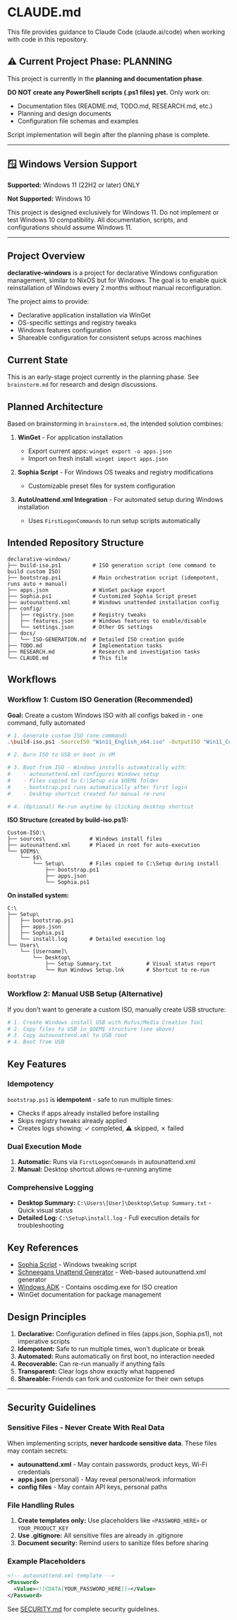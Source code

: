 # CLAUDE.md

This file provides guidance to Claude Code (claude.ai/code) when working with code in this repository.

## ⚠️ Current Project Phase: PLANNING

This project is currently in the **planning and documentation phase**.

**DO NOT create any PowerShell scripts (.ps1 files) yet.** Only work on:

- Documentation files (README.md, TODO.md, RESEARCH.md, etc.)
- Planning and design documents
- Configuration file schemas and examples

Script implementation will begin after the planning phase is complete.

---

## 🪟 Windows Version Support

**Supported:** Windows 11 (22H2 or later) ONLY

**Not Supported:** Windows 10

This project is designed exclusively for Windows 11. Do not implement or test Windows 10 compatibility. All documentation, scripts, and configurations should assume Windows 11.

---

## Project Overview

**declarative-windows** is a project for declarative Windows configuration management, similar to NixOS but for Windows. The goal is to enable quick reinstallation of Windows every 2 months without manual reconfiguration.

The project aims to provide:

- Declarative application installation via WinGet
- OS-specific settings and registry tweaks
- Windows features configuration
- Shareable configuration for consistent setups across machines

## Current State

This is an early-stage project currently in the planning phase. See `brainstorm.md` for research and design discussions.

## Planned Architecture

Based on brainstorming in `brainstorm.md`, the intended solution combines:

1. **WinGet** - For application installation
   - Export current apps: `winget export -o apps.json`
   - Import on fresh install: `winget import apps.json`

2. **Sophia Script** - For Windows OS tweaks and registry modifications
   - Customizable preset files for system configuration

3. **AutoUnattend.xml Integration** - For automated setup during Windows installation
   - Uses `FirstLogonCommands` to run setup scripts automatically

## Intended Repository Structure

```
declarative-windows/
├── build-iso.ps1          # ISO generation script (one command to build custom ISO)
├── bootstrap.ps1          # Main orchestration script (idempotent, runs auto + manual)
├── apps.json              # WinGet package export
├── Sophia.ps1             # Customized Sophia Script preset
├── autounattend.xml       # Windows unattended installation config
├── config/
│   ├── registry.json      # Registry tweaks
│   ├── features.json      # Windows features to enable/disable
│   └── settings.json      # Other OS settings
├── docs/
│   └── ISO-GENERATION.md  # Detailed ISO creation guide
├── TODO.md                # Implementation tasks
├── RESEARCH.md            # Research and investigation tasks
└── CLAUDE.md              # This file
```

## Workflows

### Workflow 1: Custom ISO Generation (Recommended)

**Goal:** Create a custom Windows ISO with all configs baked in - one command, fully automated

```bash
# 1. Generate custom ISO (one command)
.\build-iso.ps1 -SourceISO "Win11_English_x64.iso" -OutputISO "Win11_Custom.iso"

# 2. Burn ISO to USB or boot in VM

# 3. Boot from ISO - Windows installs automatically with:
#    - autounattend.xml configures Windows setup
#    - Files copied to C:\Setup via $OEM$ folder
#    - bootstrap.ps1 runs automatically after first login
#    - Desktop shortcut created for manual re-runs

# 4. (Optional) Re-run anytime by clicking desktop shortcut
```

**ISO Structure (created by build-iso.ps1):**

```
Custom-ISO:\
├── sources\              # Windows install files
├── autounattend.xml      # Placed in root for auto-execution
└── $OEM$\
    └── $$\
        └── Setup\        # Files copied to C:\Setup during install
            ├── bootstrap.ps1
            ├── apps.json
            └── Sophia.ps1
```

**On installed system:**

```
C:\
├── Setup\
│   ├── bootstrap.ps1
│   ├── apps.json
│   ├── Sophia.ps1
│   └── install.log       # Detailed execution log
└── Users\
    └── [Username]\
        └── Desktop\
            ├── Setup Summary.txt           # Visual status report
            └── Run Windows Setup.lnk       # Shortcut to re-run bootstrap
```

### Workflow 2: Manual USB Setup (Alternative)

If you don't want to generate a custom ISO, manually create USB structure:

```bash
# 1. Create Windows install USB with Rufus/Media Creation Tool
# 2. Copy files to USB in $OEM$ structure (see above)
# 3. Copy autounattend.xml to USB root
# 4. Boot from USB
```

## Key Features

### Idempotency

`bootstrap.ps1` is **idempotent** - safe to run multiple times:

- Checks if apps already installed before installing
- Skips registry tweaks already applied
- Creates logs showing: ✓ completed, ⚠ skipped, ✗ failed

### Dual Execution Mode

1. **Automatic:** Runs via `FirstLogonCommands` in autounattend.xml
2. **Manual:** Desktop shortcut allows re-running anytime

### Comprehensive Logging

- **Desktop Summary:** `C:\Users\[User]\Desktop\Setup Summary.txt` - Quick visual status
- **Detailed Log:** `C:\Setup\install.log` - Full execution details for troubleshooting

## Key References

- [Sophia Script](https://github.com/farag2/Sophia-Script-for-Windows) - Windows tweaking script
- [Schneegans Unattend Generator](https://schneegans.de/windows/unattend-generator/) - Web-based autounattend.xml generator
- [Windows ADK](https://learn.microsoft.com/en-us/windows-hardware/get-started/adk-install) - Contains oscdimg.exe for ISO creation
- WinGet documentation for package management

## Design Principles

1. **Declarative:** Configuration defined in files (apps.json, Sophia.ps1), not imperative scripts
2. **Idempotent:** Safe to run multiple times, won't duplicate or break
3. **Automated:** Runs automatically on first boot, no interaction needed
4. **Recoverable:** Can re-run manually if anything fails
5. **Transparent:** Clear logs show exactly what happened
6. **Shareable:** Friends can fork and customize for their own setups

---

## Security Guidelines

### Sensitive Files - Never Create With Real Data

When implementing scripts, **never hardcode sensitive data**. These files may contain secrets:

- **autounattend.xml** - May contain passwords, product keys, Wi-Fi credentials
- **apps.json** (personal) - May reveal personal/work information
- **config files** - May contain API keys, personal paths

### File Handling Rules

1. **Create templates only:** Use placeholders like `<PASSWORD_HERE>` or `YOUR_PRODUCT_KEY`
2. **Use .gitignore:** All sensitive files are already in .gitignore
3. **Document security:** Remind users to sanitize files before sharing

### Example Placeholders

```xml
<!-- autounattend.xml template -->
<Password>
  <Value><![CDATA[YOUR_PASSWORD_HERE]]></Value>
</Password>
```

See [SECURITY.md](SECURITY.md) for complete security guidelines.

